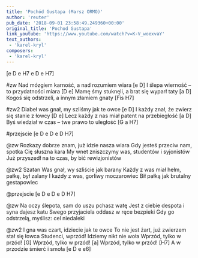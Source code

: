 ```yaml
---
title: 'Pochód Gustapa (Marsz ORMO)'
author: 'reuter'
pub_date: '2018-09-01 23:58:49.249360+00:00'
original_title: 'Pochod Gustapa'
link_youtube: 'https://www.youtube.com/watch?v=K-V_woexvaY'
text_authors:
 - 'karel-kryl'
composers:
 - 'karel-kryl'
---
```


[e D e H7 e D e H7]

#zw
Nad mózgiem karność, a nad rozumiem wiara [e D]
I ślepa wierność – to przydatności miara [D e]
Mamę śmy stuknęli, a brat się wyparł taty [a D]
Kogoś się odstrzeli, a innym złamiem gnaty [Fis H7]

#zw2
Diabeł was gnał, my szliśmy jak te owce [e D]
I każdy znał, że zwierz się stanie z łowcy [D e]
Lecz każdy z nas miał patent na przebiegłość [a D]
Byś wiedział w czas – twe prawo to uległość [G a H7]

#przejscie
[e D e D e D H7]

@zw
Rozkazy dobrze znam, już idzie nasza wiara
Gdy jesteś przeciw nam, spotka Cię słuszna kara
My wnet zniszczymy was, studentów i syjonistów
Już przyszedł na to czas, by bić rewizjonistów

@zw2
Szatan Was gnał, wy szliście jak barany
Każdy z was miał hełm, pałkę, był zalany
I każdy z was, gorliwy moczarowiec
Bił pałką jak brutalny gestapowiec

@przejscie
[e D e D e D H7]

@zw
Na oczy ślepota, sam do uszu pchasz watę
Jest z ciebie despota i syna dajesz katu
Swego przyjaciela oddasz w ręce bezpieki
Gdy go odstrzelą, myślisz: cel niedaleki

@zw2
I gna was czart, idziecie jak te owce
To nie jest żart, już zwierzem stał się łowca
Studenci, wprzód! Idziemy nikt nie woła
Wprzód, tylko w przód! [G]
Wprzód, tylko w przód! [a]
Wprzód, tylko w przód! [H7]
A w przodzie śmierć i smoła [e D e e6]
